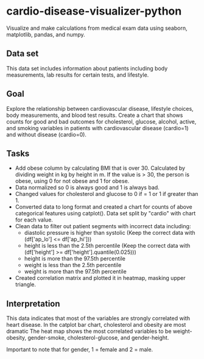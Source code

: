 # cardio-disease-visualizer-python
Visualize and make calculations from medical exam data using seaborn, matplotlib, pandas, and numpy. 

## Data set 
This data set includes information about patients including body measurements, lab results for certain tests, and lifestyle. 

## Goal
Explore the relationship between cardiovascular disease, lifestyle choices, body measurements, and blood test results. 
Create a chart that shows counts for good and bad outcomes for cholesterol, glucose, alcohol, active, and smoking variables in patients with cardiovascular disease (cardio=1) and without disease (cardio=0).

## Tasks
-  Add obese column by calculating BMI that is over 30. Calculated by dividing weight in kg by height in m. If the value is > 30, the person is obese, using 0 for not obese and 1 for obese. 
-  Data normalized so 0 is always good and 1 is always bad.
-  Changed  values for cholesterol and glucose to 0 if = 1 or 1 if greater than 1. 
-  Converted data to long format and created a chart for counts of above categorical features using catplot(). Data set split by "cardio" with chart for each value. 
-  Clean data to filter out patient segments with incorrect data including:
    -  diastolic pressure is higher than systolic (Keep the correct data with (df['ap_lo'] <= df['ap_hi']))
    -  height is less than the 2.5th percentile (Keep the correct data with (df['height'] >= df['height'].quantile(0.025)))
    -  height is more than the 97.5th percentile
    -  weight is less than the 2.5th percentile
    -  weight is more than the 97.5th percentile
 - Created correlation matrix and plotted it in heatmap, masking upper triangle. 

## Interpretation
This data indicates that most of the variables are strongly correlated with heart disease. In the catplot bar chart, cholesterol and obesity are most dramatic The heat map shows the most correlated variables to be weight-obesity, gender-smoke, cholesterol-glucose, and gender-height.

Important to note that for gender, 1 = female and 2 = male. 
